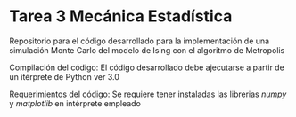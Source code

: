 # Tarea 3 Mecánica Estadística
Repositorio para el código desarrollado para la implementación de una simulación Monte Carlo del modelo de Ising con el algoritmo de Metropolis

Compilación del código:
El código desarrollado debe ajecutarse a partir de un itérprete de Python ver 3.0

Requerimientos del código:
Se requiere tener instaladas las librerias $numpy$ y $matplotlib$ en intérprete empleado
